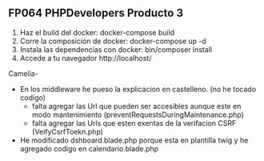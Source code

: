## FP064 PHPDevelopers Producto 3

1. Haz el build del docker: docker-compose build
2. Corre la composición de docker: docker-compose up -d
3. Instala las dependencias con docker: bin/composer install
4. Accede a tu navegador http://localhost/


Camelia-
- En los middleware he pueso la explicacion en castelleno. (no he tocado codigo)
  - falta agregar las Url que pueden ser accesibles aunque este en modo mantenimiento (preventRequestsDuringMaintenance.php)
  - falta agregar las Urls que esten exentas de la verifacion CSRF (VeifyCsrfToekn.php)
- He modificado dshboard.blade.php porque esta en plantilla twig y he agregado codigo en calendario.blade.php
